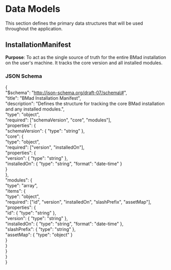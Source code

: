 # **Data Models**

This section defines the primary data structures that will be used throughout the application.

## **InstallationManifest**

**Purpose**: To act as the single source of truth for the entire BMad installation on the user's machine. It tracks the core version and all installed modules.

### **JSON Schema**

{  
  "$schema": "http://json-schema.org/draft-07/schema\#",  
  "title": "BMad Installation Manifest",  
  "description": "Defines the structure for tracking the core BMad installation and any installed modules.",  
  "type": "object",  
  "required": \["schemaVersion", "core", "modules"\],  
  "properties": {  
    "schemaVersion": { "type": "string" },  
    "core": {  
      "type": "object",  
      "required": \["version", "installedOn"\],  
      "properties": {  
        "version": { "type": "string" },  
        "installedOn": { "type": "string", "format": "date-time" }  
      }  
    },  
    "modules": {  
      "type": "array",  
      "items": {  
        "type": "object",  
        "required": \["id", "version", "installedOn", "slashPrefix", "assetMap"\],  
        "properties": {  
          "id": { "type": "string" },  
          "version": { "type": "string" },  
          "installedOn": { "type": "string", "format": "date-time" },  
          "slashPrefix": { "type": "string" },  
          "assetMap": { "type": "object" }  
        }  
      }  
    }  
  }  
}

